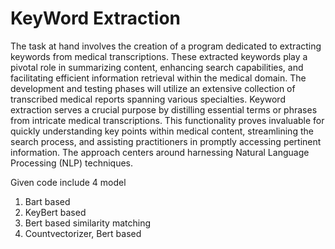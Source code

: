 # KeyWord Extraction
The task at hand involves the creation of a program dedicated to extracting keywords from
medical transcriptions. These extracted keywords play a pivotal role in summarizing content,
enhancing search capabilities, and facilitating efficient information retrieval within the medical
domain. The development and testing phases will utilize an extensive collection of transcribed
medical reports spanning various specialties.
Keyword extraction serves a crucial purpose by distilling essential terms or phrases from
intricate medical transcriptions. This functionality proves invaluable for quickly understanding
key points within medical content, streamlining the search process, and assisting practitioners in
promptly accessing pertinent information. The approach centers around harnessing Natural
Language Processing (NLP) techniques.

Given code include 4 model
1) Bart based
2) KeyBert based
3) Bert based similarity matching
4) Countvectorizer, Bert based

